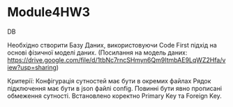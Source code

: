 # Module4HW3
 DB

Необхідно створити Базу Даних, використовуючи Code First підхід на основі фізичної моделі даних. (Посилання на модель даних: https://drive.google.com/file/d/1tbNc7rncSHmyn6Qm9ItmbAE9LqWZ2Hfa/view?usp=sharing)

Критерії:
Конфігурація сутностей має бути в окремих файлах
Рядок підключення має бути в json файлі config.
Повинні бути явно прописані обмеження сутності. Встановлено коректно Primary Key та Foreign Key.
